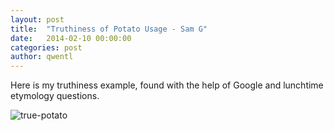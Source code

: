 ```yaml
---
layout: post
title:  "Truthiness of Potato Usage - Sam G"
date:   2014-02-10 00:00:00
categories: post
author: qwentl
---
```



Here is my truthiness example, found with the help of Google and lunchtime etymology questions.

![true-potato](/TheArtOfDataVisualization/people/samgoldstein/img/truthiness.png "wow, potato has a bright and varied history")
